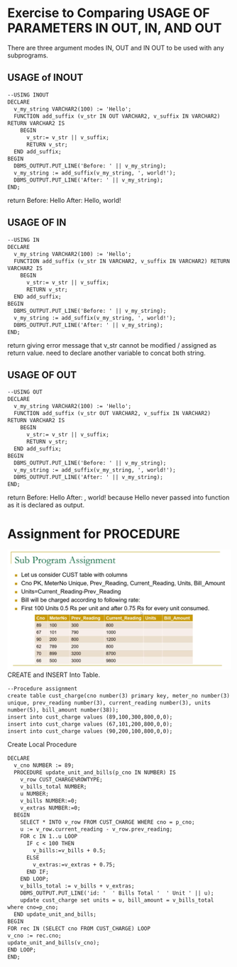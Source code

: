 # Exercise to Comparing USAGE OF PARAMETERS IN OUT, IN, AND OUT
There are three argument modes IN, OUT and IN OUT to be used with any subprograms.

## USAGE of INOUT
```
--USING INOUT
DECLARE
  v_my_string VARCHAR2(100) := 'Hello';
  FUNCTION add_suffix (v_str IN OUT VARCHAR2, v_suffix IN VARCHAR2) RETURN VARCHAR2 IS
    BEGIN
      v_str:= v_str || v_suffix;
      RETURN v_str;
  END add_suffix;
BEGIN
  DBMS_OUTPUT.PUT_LINE('Before: ' || v_my_string);
  v_my_string := add_suffix(v_my_string, ', world!');
  DBMS_OUTPUT.PUT_LINE('After: ' || v_my_string);
END;
```
return 
Before: Hello
After: Hello, world!

## USAGE OF IN
```
--USING IN
DECLARE
  v_my_string VARCHAR2(100) := 'Hello';
  FUNCTION add_suffix (v_str IN VARCHAR2, v_suffix IN VARCHAR2) RETURN VARCHAR2 IS
    BEGIN
      v_str:= v_str || v_suffix;
      RETURN v_str;
  END add_suffix;
BEGIN
  DBMS_OUTPUT.PUT_LINE('Before: ' || v_my_string);
  v_my_string := add_suffix(v_my_string, ', world!');
  DBMS_OUTPUT.PUT_LINE('After: ' || v_my_string);
END;
```
return
giving error message that v_str cannot be modified / assigned as return value.
need to declare another variable to concat both string.

## USAGE OF OUT
```
--USING OUT
DECLARE
  v_my_string VARCHAR2(100) := 'Hello';
  FUNCTION add_suffix (v_str OUT VARCHAR2, v_suffix IN VARCHAR2) RETURN VARCHAR2 IS
    BEGIN
      v_str:= v_str || v_suffix;
      RETURN v_str;
  END add_suffix;
BEGIN
  DBMS_OUTPUT.PUT_LINE('Before: ' || v_my_string);
  v_my_string := add_suffix(v_my_string, ', world!');
  DBMS_OUTPUT.PUT_LINE('After: ' || v_my_string);
END;
```
return
Before: Hello
After: , world!
because Hello never passed into function as it is declared as output.

# Assignment for PROCEDURE
![alt text](https://raw.githubusercontent.com/muhk01/plsql_exercise/main/6.%20Procedure%20and%20Function/4f1e5bd4-07b4-4487-9b7d-bf61b2c0953c.png)
CREATE and INSERT Into Table.
```
--Procedure assignment
create table cust_charge(cno number(3) primary key, meter_no number(3) unique, prev_reading number(3), current_reading number(3), units number(5), bill_amount number(38));
insert into cust_charge values (89,100,300,800,0,0);
insert into cust_charge values (67,101,200,800,0,0);
insert into cust_charge values (90,200,100,800,0,0);
```

Create Local Procedure
```
DECLARE
  v_cno NUMBER := 89;
  PROCEDURE update_unit_and_bills(p_cno IN NUMBER) IS
    v_row CUST_CHARGE%ROWTYPE;
    v_bills_total NUMBER;
    u NUMBER;
    v_bills NUMBER:=0;
    v_extras NUMBER:=0;
  BEGIN
    SELECT * INTO v_row FROM CUST_CHARGE WHERE cno = p_cno;
    u := v_row.current_reading - v_row.prev_reading;
    FOR c IN 1..u LOOP
      IF c < 100 THEN 
        v_bills:=v_bills + 0.5;
      ELSE
        v_extras:=v_extras + 0.75;
      END IF;
    END LOOP;
    v_bills_total := v_bills + v_extras;
    DBMS_OUTPUT.PUT_LINE('id: '  ' Bills Total '  ' Unit ' || u);
    update cust_charge set units = u, bill_amount = v_bills_total where cno=p_cno;
  END update_unit_and_bills;
BEGIN
FOR rec IN (SELECT cno FROM CUST_CHARGE) LOOP
v_cno := rec.cno;
update_unit_and_bills(v_cno);
END LOOP;
END;
```
